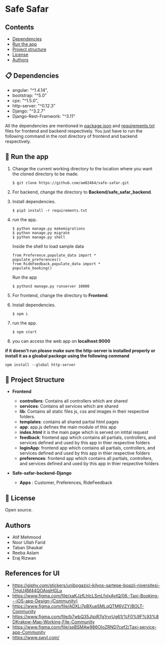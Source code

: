 
# Safe Safar
 

## Contents
- [Dependencies](#-dependencies)
- [Run the app](#-run-the-app)
- [Project structure](#-project-structure)
- [License](#-license)
- [Authors](#-authors)


## 📋 Dependencies
- angular: "^1.4.14",
- bootstrap: "^5.0"
- cpx: "^1.5.0",
- http-server: "^0.12.3"
- Django: "^3.2.7"
- Django-Rest-Framwork: "^3.11"

All the dependencies are mentioned in [package.json](https://github.com/am02464/safe-safar/blob/main/Frontend/package.json)  and  [requirements.txt](https://github.com/am02464/safe-safar/blob/main/Frontend/package.json)  files for frontend and backend respectively. You just have to run the following command in the root directory of frontend and backend respectively. 
## 🎉 Run the app 
1. Change the current working directory to the location where you want the cloned directory to be made.
	```
	$ git clone https://github.com/am02464/safe-safar.git
	```
2. For backend, change the directory to **Backend/safe_safar_backend**.
3. Install dependencies.
	```
	$ pip3 install -r requirements.txt
	```
4. run the app.
    ```
   $ python manage.py makemigrations 
   $ python manage.py migrate
   $ python manage.py shell
   ```
    Inside the shell to load sample data
    ```
    from Preference.populate_data import *
    populate_preferences()
    from RideFeedback.populate_data import *
    populate_booking()
    ```
    
    Run the app 
    ```
    $ python3 manage.py runserver 10000
    ```
5. For frontend, change the directory to **Frontend**.
6. Install dependencies.
	```
	$ npm i
	```
7. run the app.
	```
	$ npm start
	```
8. you can access the web app on **localhost:9000**

**if it doesn't run please make sure the http-server is installed properly or install it as a gloabal packege using the following command**

```npm install --global http-server```

## 📖 Project Structure
- **Frontend**
	- **controllers**: Contains all controllers which are shared 
	- **services**: Contains all services which are shared 
	- **lib**: Contains all static files js, css and images in their respective folders.
	- **templates**: contains all shared partial html pages 
	- **app**: app.js defines the main module of this app
	- **index.html** it is the main page which is served on intital request
    - **feedback**: frontend app which contains all partials, controllers, and services defined and used by this app in thier respective folders 
    - **loginApp**: frontend app which contains all partials, controllers, and services defined and used by this app in thier respective folders 
    - **preferences**: frontend app which contains all partials, controllers, and services defined and used by this app in thier respective folders 

- **Safe-safar-backend-Django**
	- **Apps** : Customer, Preferences, RideFeedback

## 📄 License

Open source.

## <a name="-authors"></a> Authors
- Atif Mehmood
- Noor Ullah Farid
- Taban Shaukat
- Reeba Aslam
- Eraj Rizwan

## <a name="-references"></a> References for UI

- https://giphy.com/stickers/unibogazici-kilyos-sartepe-boazii-niversitesi-THgU4M44QOAiqjHGLu
- https://www.figma.com/file/xaKJzfLhIcLSmLfxIxAvtQ/06.-Taxi-Booking---iOS-app-Design-(Community)
- https://www.figma.com/file/ADXLi7pBXueSMLqQTM6VZY/BOLT-Community
- https://www.figma.com/file/b7wbQ35JtpiR7q1rvrUg61/%F0%9F%93%8DKrakow-Map-Working-File-Community
- https://www.figma.com/file/seBSMAw986OIoZRND7cef2/Taxi-service-app-Community
- https://www.swvl.com/
